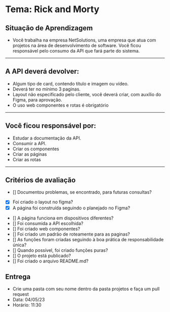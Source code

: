# Tema: Rick and Morty
## Situação de Aprendizagem
- Você trabalha na empresa NetSolutions, uma empresa que atua com projetos na área de desenvolvimento de software. Você ficou responsável pelo consumo da API que fará parte do sistema.
---

## A API deverá devolver:

- Algum tipo de card, contendo título e imagem ou vídeo.
- Deverá ter no mínimo 3 paginas.
- Layout não especificado pelo cliente, você deverá criar, com auxílio do Figma, para aprovação.
- O uso web componentes e rotas é obrigatório
---
## Você ficou responsável por:
- Estudar a documentação da API.
- Consumir a API.
- Criar os componentes
- Criar as páginas
- Criar as rotas
---
## Critérios de avaliação

 - [] Documentou problemas, se encontrado, para futuras consultas?
 - [x] Foi criado o layout no figma?
 - [x] A página foi construída seguindo o planejado no Figma?
 - [] A página funciona em dispositivos diferentes?
 - [] Foi consumida a API escolhida?
 - [] Foi criado web componentes?
 - [] Foi criado um padrão de roteamente para as paginas?
 - [] As funções foram criadas seguindo à boa prática de responsabilidade única?
 - [] Quando possível, foi criado funções puras?
 - [] O projeto está publicado?
 - [] Foi criado o arquivo README.md?

## Entrega
- Crie uma pasta com seu nome dentro da pasta projetos e faça um pull request
- Data: 04/05/23
- Horário: 11:30
